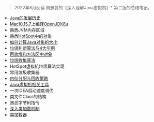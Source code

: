 > 2022年8月阅读 周志磊的《深入理解Java虚拟机》* 第二版的总结笔记。

* [Java的发展历史](http://mg.meiflower.top/mb/post/jvm/Java%E5%8F%91%E5%B1%95%E5%8E%86%E5%8F%B2/)
* [Mac10.15.7上编译OpenJDK8u](http://mg.meiflower.top/mb/post/jvm/MacOs10_15_7%E7%BC%96%E8%AF%91openjdk8u/)
* 熟悉JVM内存区域
* [熟悉HotSpot中的对象](http://mg.meiflower.top/mb/post/jvm/%E7%86%9F%E6%82%89HotSpot%E4%B8%AD%E7%9A%84%E5%AF%B9%E8%B1%A1/)
* [如何计算Java对象的大小](http://mg.meiflower.top/mb/post/jvm/%E5%A6%82%E4%BD%95%E8%AE%A1%E7%AE%97Java%E5%AF%B9%E8%B1%A1%E7%9A%84%E5%A4%A7%E5%B0%8F/)
* [垃圾判断算法与4大引用](http://mg.meiflower.top/mb/post/jvm/%E5%9E%83%E5%9C%BE%E5%88%A4%E5%AE%9A%E7%AE%97%E6%B3%95%E4%B8%8E4%E5%A4%A7%E5%BC%95%E7%94%A8/)
* [回收堆和方法区中对象](http://mg.meiflower.top/mb/post/jvm/%E5%9B%9E%E6%94%B6%E5%A0%86%E5%92%8C%E6%96%B9%E6%B3%95%E5%8C%BA%E4%B8%AD%E5%AF%B9%E8%B1%A1/)
* [垃圾收集算法](http://mg.meiflower.top/mb/post/jvm/%E5%9E%83%E5%9C%BE%E6%94%B6%E9%9B%86%E7%AE%97%E6%B3%95/)
* HotSpot虚拟机垃圾算法实现
* 常用垃圾收集器
* [内存分配与回收策略](http://mg.meiflower.top/mb/post/jvm/%E5%86%85%E5%AD%98%E5%88%86%E9%85%8D%E4%B8%8E%E5%9B%9E%E6%94%B6%E7%AD%96%E7%95%A5/)
* [Java虚拟机相关工具](http://mg.meiflower.top/mb/post/jvm/Java%E8%99%9A%E6%8B%9F%E6%9C%BA%E7%9B%B8%E5%85%B3%E5%B7%A5%E5%85%B7/)
* 一次IDEA启动速度调优
* 类文件Class的结构
* 熟悉字节码指令
* [深入类加载机制](http://mg.meiflower.top/mb/post/jvm/%E6%B7%B1%E5%85%A5%E7%B1%BB%E5%8A%A0%E8%BD%BD%E6%9C%BA%E5%88%B6/)
* 类加载器

<!-- <iframe src="http://mg.meiflower.top/cardview/index.html?id=1" style="width:100%;height: 400px;"></iframe>


<iframe src="http://mg.meiflower.top/cardview/index.html?id=d1e3f1335afe454c9ea6e804cb6b29d7" style="width:100%;height: 400px;"></iframe> -->

